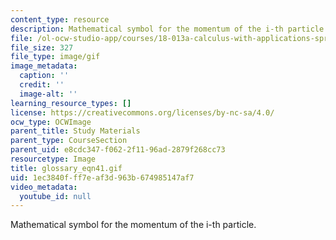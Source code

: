 ```yaml
---
content_type: resource
description: Mathematical symbol for the momentum of the i-th particle.
file: /ol-ocw-studio-app/courses/18-013a-calculus-with-applications-spring-2005/1ec3840fff7eaf3d963b674985147af7_glossary_eqn41.gif
file_size: 327
file_type: image/gif
image_metadata:
  caption: ''
  credit: ''
  image-alt: ''
learning_resource_types: []
license: https://creativecommons.org/licenses/by-nc-sa/4.0/
ocw_type: OCWImage
parent_title: Study Materials
parent_type: CourseSection
parent_uid: e8cdc347-f062-2f11-96ad-2879f268cc73
resourcetype: Image
title: glossary_eqn41.gif
uid: 1ec3840f-ff7e-af3d-963b-674985147af7
video_metadata:
  youtube_id: null
---
```

Mathematical symbol for the momentum of the i-th particle.